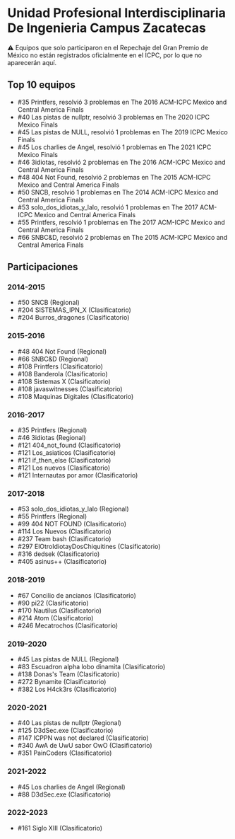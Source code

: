 # Unidad Profesional Interdisciplinaria De Ingenieria Campus Zacatecas

:warning: Equipos que solo participaron en el Repechaje del Gran Premio de México no están registrados oficialmente en el ICPC, por lo que no aparecerán aquí.

## Top 10 equipos

- #35 Printfers, resolvió 3 problemas en The 2016 ACM-ICPC Mexico and Central America Finals
- #40 Las pistas de nullptr, resolvió 3 problemas en The 2020 ICPC Mexico Finals
- #45 Las pistas de NULL, resolvió 1 problemas en The 2019 ICPC Mexico Finals
- #45 Los charlies de Angel, resolvió 1 problemas en The 2021 ICPC Mexico Finals
- #46 3idiotas, resolvió 2 problemas en The 2016 ACM-ICPC Mexico and Central America Finals
- #48 404 Not Found, resolvió 2 problemas en The 2015 ACM-ICPC Mexico and Central America Finals
- #50 SNCB, resolvió 1 problemas en The 2014 ACM-ICPC Mexico and Central America Finals
- #53 solo_dos_idiotas_y_lalo, resolvió 1 problemas en The 2017 ACM-ICPC Mexico and Central America Finals
- #55 Printfers, resolvió 1 problemas en The 2017 ACM-ICPC Mexico and Central America Finals
- #66 SNBC&D, resolvió 2 problemas en The 2015 ACM-ICPC Mexico and Central America Finals

## Participaciones

### 2014-2015

- #50 SNCB (Regional)
- #204 SISTEMAS_IPN_X (Clasificatorio)
- #204 Burros_dragones (Clasificatorio)

### 2015-2016

- #48 404 Not Found (Regional)
- #66 SNBC&D (Regional)
- #108 Printfers (Clasificatorio)
- #108 Banderola (Clasificatorio)
- #108 Sistemas X (Clasificatorio)
- #108 javaswitnesses (Clasificatorio)
- #108 Maquinas Digitales (Clasificatorio)

### 2016-2017

- #35 Printfers (Regional)
- #46 3idiotas (Regional)
- #121 404_not_found (Clasificatorio)
- #121 Los_asiaticos (Clasificatorio)
- #121 if_then_else (Clasificatorio)
- #121 Los nuevos (Clasificatorio)
- #121 Internautas por amor (Clasificatorio)

### 2017-2018

- #53 solo_dos_idiotas_y_lalo (Regional)
- #55 Printfers (Regional)
- #99 404 NOT FOUND (Clasificatorio)
- #114 Los Nuevos (Clasificatorio)
- #237 Team bash (Clasificatorio)
- #297 ElOtroIdiotayDosChiquitines (Clasificatorio)
- #316 dedsek (Clasificatorio)
- #405 asinus++ (Clasificatorio)

### 2018-2019

- #67 Concilio de ancianos (Clasificatorio)
- #90 pi22 (Clasificatorio)
- #170 Nautilus (Clasificatorio)
- #214 Atom (Clasificatorio)
- #246 Mecatrochos (Clasificatorio)

### 2019-2020

- #45 Las pistas de NULL (Regional)
- #83 Escuadron alpha lobo dinamita (Clasificatorio)
- #138 Donas's Team (Clasificatorio)
- #272 Bynamite (Clasificatorio)
- #382 Los H4ck3rs (Clasificatorio)

### 2020-2021

- #40 Las pistas de nullptr (Regional)
- #125 D3dSec.exe (Clasificatorio)
- #147 ICPPN was not declared (Clasificatorio)
- #340 AwA de UwU sabor OwO (Clasificatorio)
- #351 PainCoders (Clasificatorio)

### 2021-2022

- #45 Los charlies de Angel (Regional)
- #88 D3dSec.exe (Clasificatorio)

### 2022-2023

- #161 Siglo XIII (Clasificatorio)



